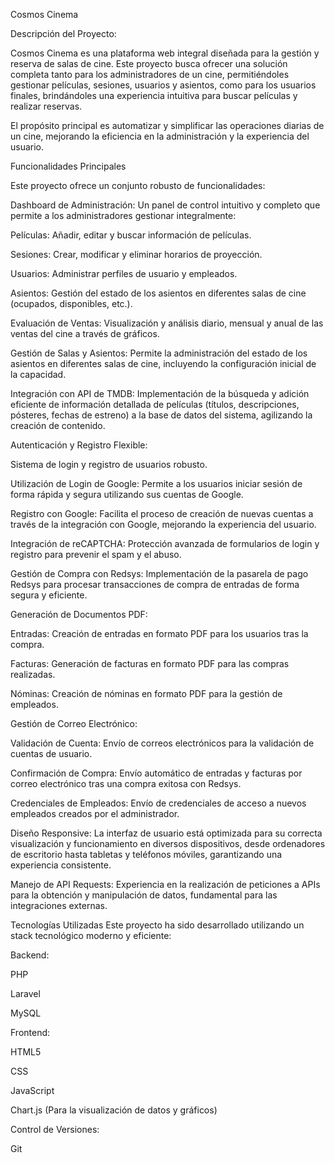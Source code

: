 Cosmos Cinema

Descripción del Proyecto: 

Cosmos Cinema es una plataforma web integral diseñada para la gestión y reserva de salas de cine. Este proyecto busca ofrecer una solución completa tanto para los administradores de un cine, permitiéndoles gestionar películas, sesiones, usuarios y asientos, como para los usuarios finales, brindándoles una experiencia intuitiva para buscar películas y realizar reservas.

El propósito principal es automatizar y simplificar las operaciones diarias de un cine, mejorando la eficiencia en la administración y la experiencia del usuario.

Funcionalidades Principales

Este proyecto ofrece un conjunto robusto de funcionalidades:

Dashboard de Administración: Un panel de control intuitivo y completo que permite a los administradores gestionar integralmente:

Películas: Añadir, editar y buscar información de películas.

Sesiones: Crear, modificar y eliminar horarios de proyección.

Usuarios: Administrar perfiles de usuario y empleados.

Asientos: Gestión del estado de los asientos en diferentes salas de cine (ocupados, disponibles, etc.).

Evaluación de Ventas: Visualización y análisis diario, mensual y anual de las ventas del cine a través de gráficos.

Gestión de Salas y Asientos: Permite la administración del estado de los asientos en diferentes salas de cine, incluyendo la configuración inicial de la capacidad.

Integración con API de TMDB: Implementación de la búsqueda y adición eficiente de información detallada de películas (títulos, descripciones, pósteres, fechas de estreno) a la base de datos del sistema, agilizando la creación de contenido.

Autenticación y Registro Flexible:

Sistema de login y registro de usuarios robusto.

Utilización de Login de Google: Permite a los usuarios iniciar sesión de forma rápida y segura utilizando sus cuentas de Google.

Registro con Google: Facilita el proceso de creación de nuevas cuentas a través de la integración con Google, mejorando la experiencia del usuario.

Integración de reCAPTCHA: Protección avanzada de formularios de login y registro para prevenir el spam y el abuso.

Gestión de Compra con Redsys: Implementación de la pasarela de pago Redsys para procesar transacciones de compra de entradas de forma segura y eficiente.

Generación de Documentos PDF:

Entradas: Creación de entradas en formato PDF para los usuarios tras la compra.

Facturas: Generación de facturas en formato PDF para las compras realizadas.

Nóminas: Creación de nóminas en formato PDF para la gestión de empleados.

Gestión de Correo Electrónico:

Validación de Cuenta: Envío de correos electrónicos para la validación de cuentas de usuario.

Confirmación de Compra: Envío automático de entradas y facturas por correo electrónico tras una compra exitosa con Redsys.

Credenciales de Empleados: Envío de credenciales de acceso a nuevos empleados creados por el administrador.

Diseño Responsive: La interfaz de usuario está optimizada para su correcta visualización y funcionamiento en diversos dispositivos, desde ordenadores de escritorio hasta tabletas y teléfonos móviles, garantizando una experiencia consistente.

Manejo de API Requests: Experiencia en la realización de peticiones a APIs para la obtención y manipulación de datos, fundamental para las integraciones externas.

Tecnologías Utilizadas
Este proyecto ha sido desarrollado utilizando un stack tecnológico moderno y eficiente:

Backend:

PHP

Laravel

MySQL

Frontend:

HTML5

CSS

JavaScript

Chart.js (Para la visualización de datos y gráficos)

Control de Versiones:

Git